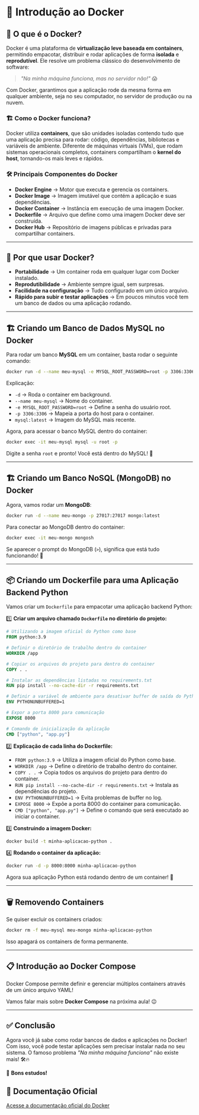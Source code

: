 # 🚀 Introdução ao Docker

## 📌 O que é o Docker?

Docker é uma plataforma de **virtualização leve baseada em containers**, permitindo empacotar, distribuir e rodar aplicações de forma **isolada** e **reprodutível**. Ele resolve um problema clássico do desenvolvimento de software:  

> *"Na minha máquina funciona, mas no servidor não!"* 😱

Com Docker, garantimos que a aplicação rode da mesma forma em qualquer ambiente, seja no seu computador, no servidor de produção ou na nuvem.

### 🏗️ Como o Docker funciona?

Docker utiliza **containers**, que são unidades isoladas contendo tudo que uma aplicação precisa para rodar: código, dependências, bibliotecas e variáveis de ambiente. Diferente de máquinas virtuais (VMs), que rodam sistemas operacionais completos, containers compartilham o **kernel do host**, tornando-os mais leves e rápidos.

### 🛠️ Principais Componentes do Docker

- **Docker Engine** → Motor que executa e gerencia os containers.
- **Docker Image** → Imagem imutável que contém a aplicação e suas dependências.
- **Docker Container** → Instância em execução de uma imagem Docker.
- **Dockerfile** → Arquivo que define como uma imagem Docker deve ser construída.
- **Docker Hub** → Repositório de imagens públicas e privadas para compartilhar containers.

---

## 🎯 Por que usar Docker?

- **Portabilidade** → Um container roda em qualquer lugar com Docker instalado.
- **Reprodutibilidade** → Ambiente sempre igual, sem surpresas.
- **Facilidade na configuração** → Tudo configurado em um único arquivo.
- **Rápido para subir e testar aplicações** → Em poucos minutos você tem um banco de dados ou uma aplicação rodando.

---

## 🏗️ Criando um Banco de Dados MySQL no Docker

Para rodar um banco **MySQL** em um container, basta rodar o seguinte comando:

```sh
docker run -d --name meu-mysql -e MYSQL_ROOT_PASSWORD=root -p 3306:3306 mysql:latest
```

Explicação:
- `-d` → Roda o container em background.
- `--name meu-mysql` → Nome do container.
- `-e MYSQL_ROOT_PASSWORD=root` → Define a senha do usuário root.
- `-p 3306:3306` → Mapeia a porta do host para o container.
- `mysql:latest` → Imagem do MySQL mais recente.

Agora, para acessar o banco MySQL dentro do container:
```sh
docker exec -it meu-mysql mysql -u root -p
```
Digite a senha `root` e pronto! Você está dentro do MySQL! 🎉

---

## 🏗️ Criando um Banco NoSQL (MongoDB) no Docker

Agora, vamos rodar um **MongoDB**:

```sh
docker run -d --name meu-mongo -p 27017:27017 mongo:latest
```

Para conectar ao MongoDB dentro do container:
```sh
docker exec -it meu-mongo mongosh
```

Se aparecer o prompt do MongoDB (`>`), significa que está tudo funcionando! 🚀

---

## 📦 Criando um Dockerfile para uma Aplicação Backend Python

Vamos criar um `Dockerfile` para empacotar uma aplicação backend Python:

1️⃣ **Criar um arquivo chamado `Dockerfile` no diretório do projeto:**

```Dockerfile
# Utilizando a imagem oficial do Python como base
FROM python:3.9

# Definir o diretório de trabalho dentro do container
WORKDIR /app

# Copiar os arquivos do projeto para dentro do container
COPY . .

# Instalar as dependências listadas no requirements.txt
RUN pip install --no-cache-dir -r requirements.txt

# Definir a variável de ambiente para desativar buffer de saída do Python
ENV PYTHONUNBUFFERED=1

# Expor a porta 8000 para comunicação
EXPOSE 8000

# Comando de inicialização da aplicação
CMD ["python", "app.py"]
```

2️⃣ **Explicação de cada linha do Dockerfile:**

- `FROM python:3.9` → Utiliza a imagem oficial do Python como base.
- `WORKDIR /app` → Define o diretório de trabalho dentro do container.
- `COPY . .` → Copia todos os arquivos do projeto para dentro do container.
- `RUN pip install --no-cache-dir -r requirements.txt` → Instala as dependências do projeto.
- `ENV PYTHONUNBUFFERED=1` → Evita problemas de buffer no log.
- `EXPOSE 8000` → Expõe a porta 8000 do container para comunicação.
- `CMD ["python", "app.py"]` → Define o comando que será executado ao iniciar o container.

3️⃣ **Construindo a imagem Docker:**

```sh
docker build -t minha-aplicacao-python .
```

4️⃣ **Rodando o container da aplicação:**

```sh
docker run -d -p 8000:8000 minha-aplicacao-python
```

Agora sua aplicação Python está rodando dentro de um container! 🎉

---

## 🗑️ Removendo Containers

Se quiser excluir os containers criados:
```sh
docker rm -f meu-mysql meu-mongo minha-aplicacao-python
```
Isso apagará os containers de forma permanente.

---

## 📋 Introdução ao Docker Compose

Docker Compose permite definir e gerenciar múltiplos containers através de um único arquivo YAML! 

Vamos falar mais sobre **Docker Compose** na próxima aula! 😉

---

## ✅ Conclusão

Agora você já sabe como rodar bancos de dados e aplicações no Docker! Com isso, você pode testar aplicações sem precisar instalar nada no seu sistema. O famoso problema *"Na minha máquina funciona"* não existe mais! 🛠️🔥

🚀 **Bons estudos!**

## 📖 Documentação Oficial
[Acesse a documentação oficial do Docker](https://docs.docker.com/)
